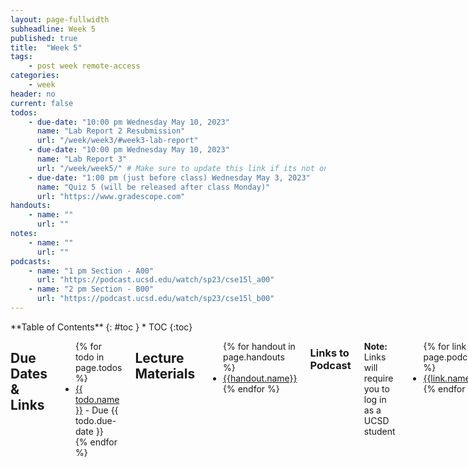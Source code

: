 ```yaml
---
layout: page-fullwidth
subheadline: Week 5
published: true
title:  "Week 5"
tags:
    - post week remote-access
categories:
    - week
header: no
current: false
todos:
    - due-date: "10:00 pm Wednesday May 10, 2023"
      name: "Lab Report 2 Resubmission"
      url: "/week/week3/#week3-lab-report"
    - due-date: "10:00 pm Wednesday May 10, 2023"
      name: "Lab Report 3"
      url: "/week/week5/" # Make sure to update this link if its not on right page
    - due-date: "1:00 pm (just before class) Wednesday May 3, 2023"
      name: "Quiz 5 (will be released after class Monday)"
      url: "https://www.gradescope.com"
handouts:
    - name: ""
      url: ""
notes:
    - name: ""
      url: ""
podcasts:
    - name: "1 pm Section - A00"
      url: "https://podcast.ucsd.edu/watch/sp23/cse15l_a00"
    - name: "2 pm Section - B00"
      url: "https://podcast.ucsd.edu/watch/sp23/cse15l_b00"
---
```


<div class="row">
<div class="medium-4 medium-push-8 columns" markdown="1">
<div class="panel radius fixed-toc"  data-options="sticky_on:large" markdown="1">
**Table of Contents**
{: #toc }
*  TOC
{:toc}
</div>
</div><!-- /.medium-4.columns -->

<div class="medium-8 medium-pull-4 columns" markdown="1">

## Due Dates & Links

<ul>
{% for todo in page.todos %}
<li><a href="{{ todo.url }}">{{ todo.name }}</a> - Due {{ todo.due-date }}</li>
{% endfor %}
</ul>

## Lecture Materials
<ul>
{% for handout in page.handouts %}
<li><a href="{{handout.url}}">{{handout.name}}</a></li>
{% endfor %}
</ul>

<!-- ### In-class notes
{% for note in page.notes %}
<a href="{{ note.url }}">{{ note.name }}</a>
<iframe src="{{ note.url }}/preview" width="640" height="480" allow="autoplay"></iframe>
{% endfor %} -->

### Links to Podcast
**Note:** Links will require you to log in as a UCSD student
<ul>
{% for link in page.podcasts %} 
<li><a href="{{link.url}}">{{link.name}}</a></li>
{% endfor %}
</ul>

## Lab Report 3 {#week5-lab-report}

You’ll write this report as a Github Pages page, then print that page to PDF and upload to Gradescope.

### Researching Commands

Consider the commands `less`, `find`, and `grep`. Choose _one_ of them. Online,
find 4 interesting command-line options or alternate ways to use the command
you chose. For example, we saw the `-name` option for `find` in class. For each
of those options, give 2 examples of using it on files and directories from
`./written_2`. Show each example as a code block that shows the command and its
output, and write a sentence or two about what it’s doing and why it’s
useful.

That makes 8 total examples, all focused on a single command. There should be
two examples each for four different command-line options. Many commands like
these have pretty sophisticated behavior possible – it can take years to be
exposed to and learn all of the possible tricks and inner workings.

Along with each option/mode you show, cite your source for how you found out
about it as a URL or a description of where you found it.

To find information about the commands, a simple Web search like “find
command-line options” will probably give decent results. There is also a
built-in command on many systems called `man` (short for “manual”) that
displays information about commands; you can use `man grep`, for example, to
see a long listing of information about how `grep` works. Also consider asking
ChatGPT!

